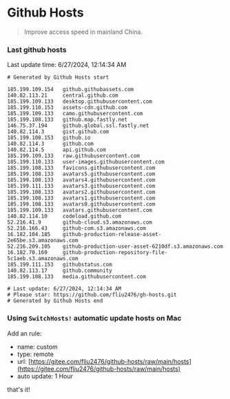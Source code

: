 # Github Hosts

> Improve access speed in mainland China.

### Last github hosts

Last update time: 6/27/2024, 12:14:34 AM

```base
# Generated by Github Hosts start 

185.199.109.154   github.githubassets.com
140.82.113.21     central.github.com
185.199.109.133   desktop.githubusercontent.com
185.199.110.153   assets-cdn.github.com
185.199.109.133   camo.githubusercontent.com
185.199.108.133   github.map.fastly.net
146.75.37.194     github.global.ssl.fastly.net
140.82.114.3      gist.github.com
185.199.108.153   github.io
140.82.114.3      github.com
140.82.114.5      api.github.com
185.199.109.133   raw.githubusercontent.com
185.199.110.133   user-images.githubusercontent.com
185.199.108.133   favicons.githubusercontent.com
185.199.108.133   avatars5.githubusercontent.com
185.199.108.133   avatars4.githubusercontent.com
185.199.111.133   avatars3.githubusercontent.com
185.199.108.133   avatars2.githubusercontent.com
185.199.108.133   avatars1.githubusercontent.com
185.199.108.133   avatars0.githubusercontent.com
185.199.109.133   avatars.githubusercontent.com
140.82.114.10     codeload.github.com
52.216.41.9       github-cloud.s3.amazonaws.com
52.216.166.43     github-com.s3.amazonaws.com
16.182.104.185    github-production-release-asset-2e65be.s3.amazonaws.com
52.216.209.105    github-production-user-asset-6210df.s3.amazonaws.com
16.182.70.169     github-production-repository-file-5c1aeb.s3.amazonaws.com
185.199.111.153   githubstatus.com
140.82.113.17     github.community
185.199.108.133   media.githubusercontent.com

# Last update: 6/27/2024, 12:14:34 AM
# Please star: https://github.com/fliu2476/gh-hosts.git
# Generated by Github Hosts end
```

### Using `SwitchHosts!` automatic update hosts on Mac
Add an rule:
- name: custom
- type: remote
- url: [https://gitee.com/fliu2476/github-hosts/raw/main/hosts](https://gitee.com/fliu2476/github-hosts/raw/main/hosts)
- auto update: 1 Hour

that's it!

